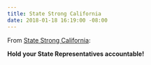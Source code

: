 ```yaml
---
title: State Strong California
date: 2018-01-18 16:19:00 -08:00
---
```


From [State Strong California](https://ca.state-strong.org/):

**Hold your State Representatives accountable!**

